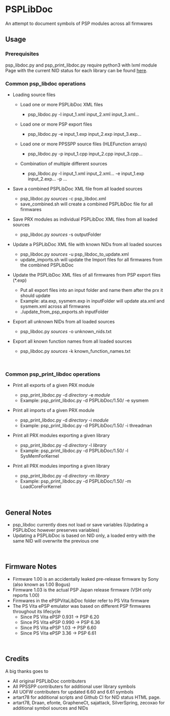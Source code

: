 # PSPLibDoc
An attempt to document symbols of PSP modules across all firmwares
<br>

## Usage
### Prerequisites
psp_libdoc.py and psp_print_libdoc.py require python3 with lxml module
Page with the current NID status for each library can be found [here](https://spenon-dev.github.io/PSPLibDoc/).

### Common psp_libdoc operations
 - Loading source files
    - Load one or more PSPLibDoc XML files
        - psp_libdoc.py -l input_1.xml input_2.xml input_3.xml...

    - Load one or more PSP export files
        - psp_libdoc.py -e input_1.exp input_2.exp input_3.exp...

    - Load one or more PPSSPP source files (HLEFunction arrays)
        - psp_libdoc.py -p input_1.cpp input_2.cpp input_3.cpp...

    - Combination of multiple different sources
        - psp_libdoc.py -l input_1.xml input_2.xml... -e input_1.exp input_2.exp... -p ...

 - Save a combined PSPLibDoc XML file from all loaded sources
    - psp_libdoc.py *sources* -c psp_libdoc.xml
    - save_combined.sh will create a combined PSPLibDoc file for all firmwares

 - Save PRX modules as individual PSPLibDoc XML files from all loaded sources
    - psp_libdoc.py *sources* -s outputFolder

 - Update a PSPLibDoc XML file with known NIDs from all loaded sources
    - psp_libdoc.py *sources* -u psp_libdoc_to_update.xml
    - update_imports.sh will update the Import files for all firmwares from the combined PSPLibDoc

 - Update the PSPLibDoc XML files of all firmwares from PSP export files (*.exp)
    - Put all export files into an input folder and name them after the prx it should update
    - Example: ata.exp, sysmem.exp in inputFolder will update ata.xml and sysmem.xml across all firmwares
    - ./update_from_psp_exports.sh inputFolder


 - Export all unknown NIDs from all loaded sources
    - psp_libdoc.py *sources* -o unknown_nids.txt

 - Export all known function names from all loaded sources
    - psp_libdoc.py *sources* -k known_function_names.txt
<br>

### Common psp_print_libdoc operations
 - Print all exports of a given PRX module
    - psp_print_libdoc.py -d *directory* -e *module*
    - Example: psp_print_libdoc.py -d PSPLibDoc/1.50/ -e sysmem

 - Print all imports of a given PRX module
    - psp_print_libdoc.py -d *directory* -i *module*
    - Example: psp_print_libdoc.py -d PSPLibDoc/1.50/ -i threadman

 - Print all PRX modules exporting a given library
    - psp_print_libdoc.py -d *directory* -l *library*
    - Example: psp_print_libdoc.py -d PSPLibDoc/1.50/ -l SysMemForKernel

 - Print all PRX modules importing a given library
    - psp_print_libdoc.py -d *directory* -m *library*
    - Example: psp_print_libdoc.py -d PSPLibDoc/1.50/ -m LoadCoreForKernel
<br>

## General Notes
 - psp_libdoc currently does not load or save variables (Updating a PSPLibDoc however preserves variables)
 - Updating a PSPLibDoc is based on NID only, a loaded entry with the same NID will overwrite the previous one
<br>

## Firmware Notes
 - Firmware 1.00 is an accidentally leaked pre-release firmware by Sony (also known as 1.00 Bogus)
 - Firmware 1.03 is the actual PSP Japan release firmware (VSH only reports 1.00)
 - Firmwares in the ePSPVitaLibDoc folder refer to PS Vita firmware
 - The PS Vita ePSP emulator was based on different PSP firmwares throughout its lifecycle
    - Since PS Vita ePSP 0.931 -> PSP 6.20
    - Since PS Vita ePSP 0.990 -> PSP 6.36
    - Since PS Vita ePSP 1.03 -> PSP 6.60
    - Since PS Vita ePSP 3.36 -> PSP 6.61
<br>

## Credits
A big thanks goes to
 - All original PSPLibDoc contributers
 - All PPSSPP contributers for additional user library symbols
 - All UOFW contributers for updated 6.60 and 6.61 symbols
 - artart78 for additional scripts and Github CI for NID status HTML page.
 - artart78, Draan, efonte, GrapheneCt, sajattack, SilverSpring, zecoxao for additional symbol sources and NIDs
